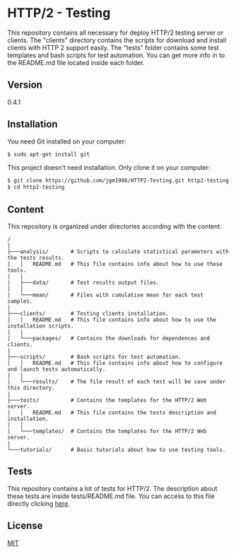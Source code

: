 # HTTP/2 - Testing

This repository contains all necessary for deploy HTTP/2 testing server or clients. The "clients" directory contains the scripts for download and install clients with HTTP 2 support easily. The "tests" folder contains some test templates and bash scripts for test automation. You can get more info in to the README.md file located inside each folder.


## Version

0.4.1


## Installation

You need Git installed on your computer:


```sh
$ sudo apt-get install git
```

This project doesn't need installation. Only clone it on your computer:

```sh
$ git clone https://github.com/jgm1986/HTTP2-Testing.git http2-testing
$ cd http2-testing
```


## Content

This repository is organized under directories according with the content:

```
/
|
├───analysis/       # Scripts to calculate statistical parameters with the tests results.
|   │   README.md   # This file contains info about how to use these tools.
|   |
|   ├───data/    	# Test results output files.
|   |
|   └───mean/    	# Files with cumulative mean for each test samples.
|
├───clients/        # Testing clients installation.
|   |   README.md   # This file contains info about how to use the installation scripts.
|   |
|   └───packages/   # Contains the downloads for dependences and clients.
|   
├───scripts/        # Bash scripts for test automation.
|   │   README.md   # This file contains info about how to configure and launch tests automatically.
|   |
|   └───results/    # The file result of each test will be save under this directory.
|
├───tests/          # Contains the templates for the HTTP/2 Web server.
|   │   README.md   # This file contains the tests description and installation.
|   │
|   └───templates/  # Contains the templates for the HTTP/2 Web server.
|
└───tutorials/      # Basic tutorials about how to use testing tools.
```


## Tests

This repository contains a lot of tests for HTTP/2. The description about these tests are inside tests/README.md file. You can access to this file directly clicking [here](tests/README.md).


## License

[MIT](http://opensource.org/licenses/mit-license.html)